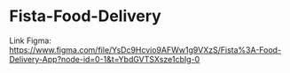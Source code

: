 # Fista-Food-Delivery
Link Figma: https://www.figma.com/file/YsDc9Hcvio9AFWw1g9VXzS/Fista%3A-Food-Delivery-App?node-id=0-1&t=YbdGVTSXsze1cbIg-0
